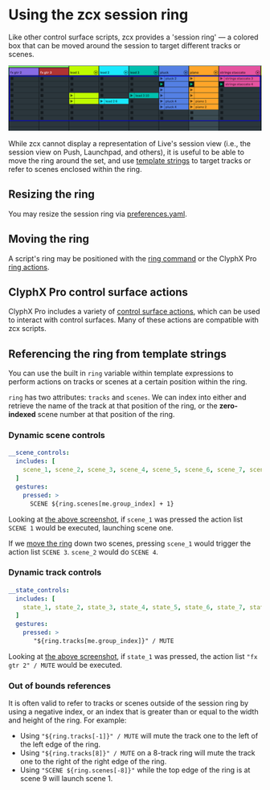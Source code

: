 # Using the zcx session ring

Like other control surface scripts, zcx provides a 'session ring' — a colored box that can be moved around the session to target different tracks or scenes.

![A screenshot of the zcx session ring in Ableton Live 12](/lessons/img/session-ring-1.png)


While zcx cannot display a representation of Live's session view (i.e., the session view on Push, Launchpad, and others), it is useful to be able to move the ring around the set, and use [template strings](/reference/template-reference/#template-strings) to target tracks or refer to scenes enclosed within the ring.

## Resizing the ring

You may resize the session ring via [preferences.yaml](/reference/configuration-files/preferences#session-ring).

## Moving the ring

A script's ring may be positioned with the [ring command](/reference/command-reference#ring) or the ClyphX Pro [ring actions](https://www.cxpman.com/action-reference/control-surface-actions/#cs-n-ring-tx-sy).

## ClyphX Pro control surface actions

ClyphX Pro includes a variety of [control surface actions](https://www.cxpman.com/action-reference/control-surface-actions/), which can be used to interact with control surfaces. Many of these actions are compatible with zcx scripts.

## Referencing the ring from template strings

You can use the built in `ring` variable within template expressions to perform actions on tracks or scenes at a certain position within the ring.

`ring` has two attributes: `tracks` and `scenes`. We can index into either and retrieve the name of the track at that position of the ring, or the **zero-indexed** scene number at that position of the ring.

### Dynamic scene controls

```yaml
__scene_controls:
  includes: [
    scene_1, scene_2, scene_3, scene_4, scene_5, scene_6, scene_7, scene_8
  ]
  gestures:
    pressed: >
      SCENE ${ring.scenes[me.group_index] + 1}
```

Looking at [the above screenshot](#using-the-zcx-session-ring), if `scene_1` was pressed the action list `SCENE 1` would be executed, launching scene one.

If we [move the ring](#moving-the-ring) down two scenes, pressing `scene_1` would trigger the action list `SCENE 3`. `scene_2` would do `SCENE 4`.

### Dynamic track controls
```yaml
__state_controls:
  includes: [
    state_1, state_2, state_3, state_4, state_5, state_6, state_7, state_8
  ]
  gestures:
    pressed: >
       "${ring.tracks[me.group_index]}" / MUTE
```

Looking at [the above screenshot](#using-the-zcx-session-ring), if `state_1` was pressed, the action list `"fx gtr 2" / MUTE` would be executed.

### Out of bounds references

It is often valid to refer to tracks or scenes outside of the session ring by using a negative index, or an index that is greater than or equal to the width and height of the ring. For example:

- Using `"${ring.tracks[-1]}" / MUTE` will mute the track one to the left of the left edge of the ring.
- Using `"${ring.tracks[8]}" / MUTE` on a 8-track ring will mute the track one to the right of the right edge of the ring.
- Using `"SCENE ${ring.scenes[-8]}"` while the top edge of the ring is at scene 9 will launch scene 1.
